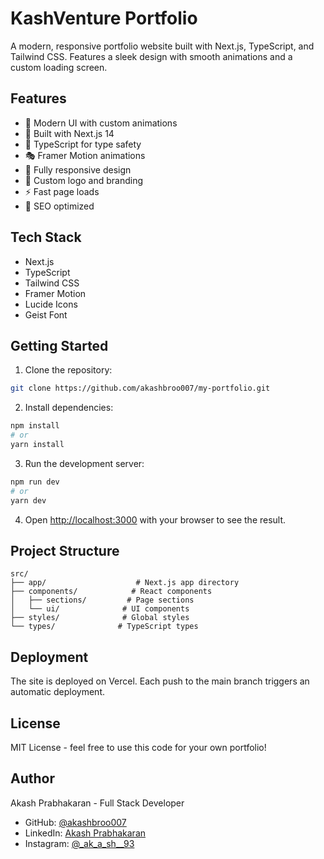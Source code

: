 # KashVenture Portfolio

A modern, responsive portfolio website built with Next.js, TypeScript, and Tailwind CSS. Features a sleek design with smooth animations and a custom loading screen.

## Features

- 🎨 Modern UI with custom animations
- 🚀 Built with Next.js 14
- 💎 TypeScript for type safety
- 🎭 Framer Motion animations
- 📱 Fully responsive design
- 🌙 Custom logo and branding
- ⚡ Fast page loads
- 🎯 SEO optimized

## Tech Stack

- Next.js
- TypeScript
- Tailwind CSS
- Framer Motion
- Lucide Icons
- Geist Font

## Getting Started

1. Clone the repository:
```bash
git clone https://github.com/akashbroo007/my-portfolio.git
```

2. Install dependencies:
```bash
npm install
# or
yarn install
```

3. Run the development server:
```bash
npm run dev
# or
yarn dev
```

4. Open [http://localhost:3000](http://localhost:3000) with your browser to see the result.

## Project Structure

```
src/
├── app/                    # Next.js app directory
├── components/            # React components
│   ├── sections/         # Page sections
│   └── ui/              # UI components
├── styles/              # Global styles
└── types/              # TypeScript types
```

## Deployment

The site is deployed on Vercel. Each push to the main branch triggers an automatic deployment.

## License

MIT License - feel free to use this code for your own portfolio!

## Author

Akash Prabhakaran - Full Stack Developer
- GitHub: [@akashbroo007](https://github.com/akashbroo007)
- LinkedIn: [Akash Prabhakaran](https://linkedin.com/in/akash-prabhakaran)
- Instagram: [@_ak_a_sh__93](https://www.instagram.com/_ak_a_sh__93/?hl=en)
